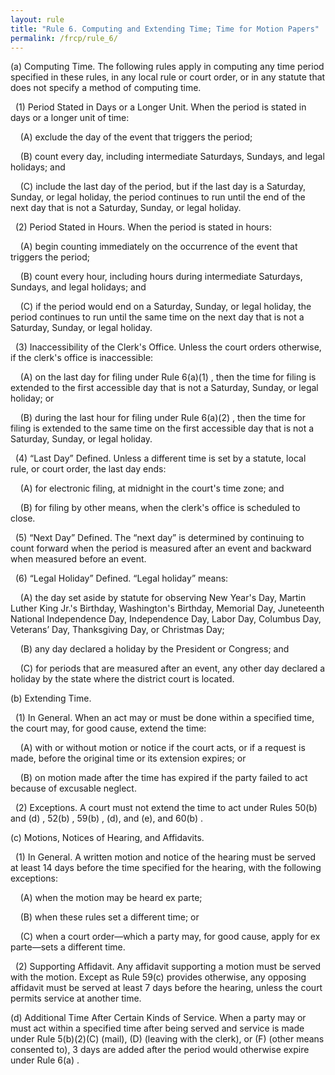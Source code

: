 ```yaml
---
layout: rule
title: "Rule 6. Computing and Extending Time; Time for Motion Papers"
permalink: /frcp/rule_6/
---
```


(a) Computing Time. The following rules apply in computing any time period specified in these rules, in any local rule or court order, or in any statute that does not specify a method of computing time.


&nbsp;&nbsp;(1) Period Stated in Days or a Longer Unit. When the period is stated in days or a longer unit of time:


&nbsp;&nbsp;&nbsp;&nbsp;(A) exclude the day of the event that triggers the period;


&nbsp;&nbsp;&nbsp;&nbsp;(B) count every day, including intermediate Saturdays, Sundays, and legal holidays; and


&nbsp;&nbsp;&nbsp;&nbsp;(C) include the last day of the period, but if the last day is a Saturday, Sunday, or legal holiday, the period continues to run until the end of the next day that is not a Saturday, Sunday, or legal holiday.


&nbsp;&nbsp;(2) Period Stated in Hours. When the period is stated in hours:


&nbsp;&nbsp;&nbsp;&nbsp;(A) begin counting immediately on the occurrence of the event that triggers the period;


&nbsp;&nbsp;&nbsp;&nbsp;(B) count every hour, including hours during intermediate Saturdays, Sundays, and legal holidays; and


&nbsp;&nbsp;&nbsp;&nbsp;(C) if the period would end on a Saturday, Sunday, or legal holiday, the period continues to run until the same time on the next day that is not a Saturday, Sunday, or legal holiday.


&nbsp;&nbsp;(3) Inaccessibility of the Clerk's Office. Unless the court orders otherwise, if the clerk's office is inaccessible:


&nbsp;&nbsp;&nbsp;&nbsp;(A) on the last day for filing under Rule 6(a)(1) , then the time for filing is extended to the first accessible day that is not a Saturday, Sunday, or legal holiday; or


&nbsp;&nbsp;&nbsp;&nbsp;(B) during the last hour for filing under Rule 6(a)(2) , then the time for filing is extended to the same time on the first accessible day that is not a Saturday, Sunday, or legal holiday.


&nbsp;&nbsp;(4) “Last Day” Defined. Unless a different time is set by a statute, local rule, or court order, the last day ends:


&nbsp;&nbsp;&nbsp;&nbsp;(A) for electronic filing, at midnight in the court's time zone; and


&nbsp;&nbsp;&nbsp;&nbsp;(B) for filing by other means, when the clerk's office is scheduled to close.


&nbsp;&nbsp;(5) “Next Day” Defined. The “next day” is determined by continuing to count forward when the period is measured after an event and backward when measured before an event.


&nbsp;&nbsp;(6) “Legal Holiday” Defined. “Legal holiday” means:


&nbsp;&nbsp;&nbsp;&nbsp;(A) the day set aside by statute for observing New Year's Day, Martin Luther King Jr.'s Birthday, Washington's Birthday, Memorial Day, Juneteenth National Independence Day, Independence Day, Labor Day, Columbus Day, Veterans’ Day, Thanksgiving Day, or Christmas Day;


&nbsp;&nbsp;&nbsp;&nbsp;(B) any day declared a holiday by the President or Congress; and


&nbsp;&nbsp;&nbsp;&nbsp;(C) for periods that are measured after an event, any other day declared a holiday by the state where the district court is located.


(b) Extending Time.


&nbsp;&nbsp;(1) In General. When an act may or must be done within a specified time, the court may, for good cause, extend the time:


&nbsp;&nbsp;&nbsp;&nbsp;(A) with or without motion or notice if the court acts, or if a request is made, before the original time or its extension expires; or


&nbsp;&nbsp;&nbsp;&nbsp;(B) on motion made after the time has expired if the party failed to act because of excusable neglect.


&nbsp;&nbsp;(2) Exceptions. A court must not extend the time to act under Rules 50(b) and (d) , 52(b) , 59(b) , (d), and (e), and 60(b) .


(c) Motions, Notices of Hearing, and Affidavits.


&nbsp;&nbsp;(1) In General. A written motion and notice of the hearing must be served at least 14 days before the time specified for the hearing, with the following exceptions:


&nbsp;&nbsp;&nbsp;&nbsp;(A) when the motion may be heard ex parte;


&nbsp;&nbsp;&nbsp;&nbsp;(B) when these rules set a different time; or


&nbsp;&nbsp;&nbsp;&nbsp;(C) when a court order—which a party may, for good cause, apply for ex parte—sets a different time.


&nbsp;&nbsp;(2) Supporting Affidavit. Any affidavit supporting a motion must be served with the motion. Except as Rule 59(c) provides otherwise, any opposing affidavit must be served at least 7 days before the hearing, unless the court permits service at another time.


(d) Additional Time After Certain Kinds of Service. When a party may or must act within a specified time after being served and service is made under Rule 5(b)(2)(C) (mail), (D) (leaving with the clerk), or (F) (other means consented to), 3 days are added after the period would otherwise expire under Rule 6(a) .
